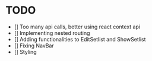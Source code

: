 # TODO

- [] Too many api calls, better using react context api
- [] Implementing nested routing
- [] Adding functionalities to EditSetlist and ShowSetlist
- [] Fixing NavBar
- [] Styling
